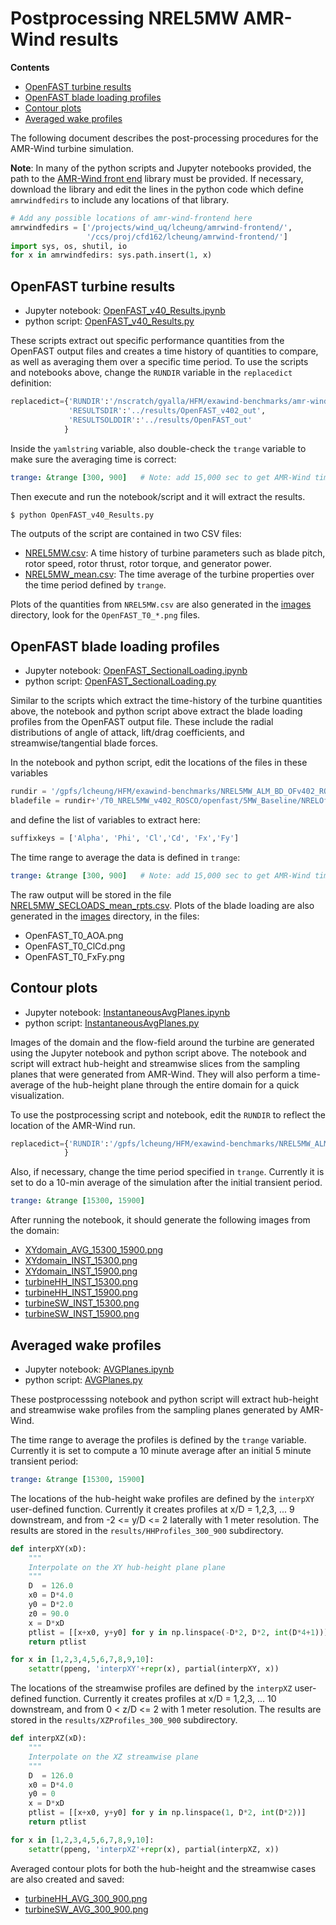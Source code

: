 # Postprocessing NREL5MW AMR-Wind results

**Contents**

- [OpenFAST turbine results](#openfast-turbine-results)
- [OpenFAST blade loading profiles](#openfast-blade-loading-profiles)
- [Contour plots](#contour-plots)
- [Averaged wake profiles](#averaged-wake-profiles)

The following document describes the post-processing procedures for the AMR-Wind turbine simulation.  

**Note**: In many of the python scripts and Jupyter notebooks provided, the path to the [AMR-Wind front end](https://github.com/Exawind/amr-wind-frontend) library must be provided.  If necessary, download the library and edit the lines in the python code which define `amrwindfedirs` to include any locations of that library.
```python
# Add any possible locations of amr-wind-frontend here
amrwindfedirs = ['/projects/wind_uq/lcheung/amrwind-frontend/',
                 '/ccs/proj/cfd162/lcheung/amrwind-frontend/']
import sys, os, shutil, io
for x in amrwindfedirs: sys.path.insert(1, x)
```

## OpenFAST turbine results

- Jupyter notebook: [OpenFAST_v40_Results.ipynb](OpenFAST_v40_Results.ipynb)
- python script: [OpenFAST_v40_Results.py](https://github.com/Exawind/exawind-benchmarks/blob/main/amr-wind/actuator_line/NREL5MW_ALM_BD/postprocessing/OpenFAST_v40_Results.py)

These scripts extract out specific performance quantities from the OpenFAST output files and creates a time history of quantities to compare, as well as averaging them over a specific time period.  To use the scripts and notebooks above, change the `RUNDIR` variable in the `replacedict` definition:

```python
replacedict={'RUNDIR':'/nscratch/gyalla/HFM/exawind-benchmarks/amr-wind/NREL5MW_ALM_BD/runs/',
             'RESULTSDIR':'../results/OpenFAST_v402_out',
             'RESULTSOLDDIR':'../results/OpenFAST_out'
            }
```

Inside the `yamlstring` variable, also double-check the `trange` variable to make sure the averaging time is correct:

```yaml
trange: &trange [300, 900]   # Note: add 15,000 sec to get AMR-Wind time
```

Then execute and run the notebook/script and it will extract the results.
```bash
$ python OpenFAST_v40_Results.py
```

The outputs of the script are contained in two CSV files:
- [NREL5MW.csv](https://github.com/Exawind/exawind-benchmarks/blob/main/amr-wind/actuator_line/NREL5MW_ALM_BD/results/OpenFAST_v402_out/NREL5MW.csv): A time history of turbine parameters such as blade pitch, rotor speed, rotor thrust, rotor torque, and generator power.
- [NREL5MW_mean.csv](https://github.com/Exawind/exawind-benchmarks/blob/main/amr-wind/actuator_line/NREL5MW_ALM_BD/results/OpenFAST_v402_out/NREL5MW_mean.csv): The time average of the turbine properties over the time period defined by `trange`.

 Plots of the quantities from `NREL5MW.csv` are also generated in the [images](https://github.com/Exawind/exawind-benchmarks/blob/main/amr-wind/actuator_line/NREL5MW_ALM_BD/results/images) directory, look for the `OpenFAST_T0_*.png` files.

## OpenFAST blade loading profiles

- Jupyter notebook: [OpenFAST_SectionalLoading.ipynb](OpenFAST_SectionalLoading.ipynb)
- python script: [OpenFAST_SectionalLoading.py](https://github.com/Exawind/exawind-benchmarks/blob/main/amr-wind/actuator_line/NREL5MW_ALM_BD/postprocessing/OpenFAST_SectionalLoading.py)

Similar to the scripts which extract the time-history of the turbine quantities above, the notebook and python script above extract the blade loading profiles from the OpenFAST output file.  These include the radial distributions of angle of attack, lift/drag coefficients, and streamwise/tangential blade forces.

In the notebook and python script, edit the locations of the files in these variables
```python
rundir = '/gpfs/lcheung/HFM/exawind-benchmarks/NREL5MW_ALM_BD_OFv402_ROSCO/'
bladefile = rundir+'/T0_NREL5MW_v402_ROSCO/openfast/5MW_Baseline/NRELOffshrBsline5MW_AeroDyn_blade.dat'
```

and define the list of variables to extract here: 
```python
suffixkeys = ['Alpha', 'Phi', 'Cl','Cd', 'Fx','Fy']
```

The time range to average the data is defined in `trange`:

```yaml
trange: &trange [300, 900]   # Note: add 15,000 sec to get AMR-Wind time
```

The raw output will be stored in the file [NREL5MW_SECLOADS_mean_rpts.csv](https://github.com/Exawind/exawind-benchmarks/blob/main/amr-wind/actuator_line/NREL5MW_ALM_BD/results/OpenFAST_v402_out/NREL5MW_SECLOADS_mean_rpts.csv).  Plots of the blade loading are also generated in the [images](https://github.com/Exawind/exawind-benchmarks/blob/main/amr-wind/actuator_line/NREL5MW_ALM_BD/results/images) directory, in the files:

- OpenFAST_T0_AOA.png
- OpenFAST_T0_ClCd.png
- OpenFAST_T0_FxFy.png

## Contour plots

- Jupyter notebook: [InstantaneousAvgPlanes.ipynb](InstantaneousAvgPlanes.ipynb)
- python script: [InstantaneousAvgPlanes.py](https://github.com/Exawind/exawind-benchmarks/blob/main/amr-wind/actuator_line/NREL5MW_ALM_BD/postprocessing/InstantaneousAvgPlanes.py)

Images of the domain and the flow-field around the turbine are generated using the Jupyter notebook and python script above.  The notebook and script will extract hub-height and streamwise slices from the sampling planes that were generated from AMR-Wind.  They will also perform a time-average of the hub-height plane through the entire domain for a quick visualization.

To use the postprocessing script and notebook, edit the `RUNDIR` to reflect the location of the AMR-Wind run.
```python
replacedict={'RUNDIR':'/gpfs/lcheung/HFM/exawind-benchmarks/NREL5MW_ALM_BD_OFv402_ROSCO/',
            }
```

Also, if necessary, change the time period specified in `trange`.  Currently it is set to do a 10-min average of the simulation after the initial transient period.

```yaml
trange: &trange [15300, 15900]
```

After running the notebook, it should generate the following images from the domain:

- [XYdomain_AVG_15300_15900.png](../results/images/XYdomain_AVG_15300_15900.png)
- [XYdomain_INST_15300.png](../results/images/XYdomain_INST_15300.png)
- [XYdomain_INST_15900.png](../results/images/XYdomain_INST_15900.png)
- [turbineHH_INST_15300.png](../results/images/turbineHH_INST_15300.png)
- [turbineHH_INST_15900.png](../results/images/turbineHH_INST_15900.png)
- [turbineSW_INST_15300.png](../results/images/turbineSW_INST_15300.png)
- [turbineSW_INST_15900.png](../results/images/turbineSW_INST_15900.png)

## Averaged wake profiles

- Jupyter notebook: [AVGPlanes.ipynb](AVGPlanes.ipynb)
- python script: [AVGPlanes.py](https://github.com/Exawind/exawind-benchmarks/blob/main/amr-wind/actuator_line/NREL5MW_ALM_BD/postprocessing/AVGPlanes.py)

These postprocesssing notebook and python script will extract hub-height and streamwise wake profiles from the sampling planes generated by AMR-Wind.  

The time range to average the profiles is defined by the `trange` variable.  Currently it is set to compute a 10 minute average after an initial 5 minute transient period: 

```yaml
trange: &trange [15300, 15900]
```

The locations of the hub-height wake profiles are defined by the `interpXY` user-defined function.  Currently it creates profiles at x/D = 1,2,3, ... 9 downstream, and from -2 <= y/D <= 2 laterally with 1 meter resolution.  The results are stored in the `results/HHProfiles_300_900` subdirectory.
```python
def interpXY(xD):
    """
    Interpolate on the XY hub-height plane plane 
    """
    D  = 126.0
    x0 = D*4.0
    y0 = D*2.0
    z0 = 90.0
    x = D*xD
    ptlist = [[x+x0, y+y0] for y in np.linspace(-D*2, D*2, int(D*4+1))]
    return ptlist

for x in [1,2,3,4,5,6,7,8,9,10]:
    setattr(ppeng, 'interpXY'+repr(x), partial(interpXY, x))
```

The locations of the streamwise profiles are defined by the `interpXZ` user-defined function.  Currently it creates profiles at x/D = 1,2,3, ... 10 downstream, and from 0 < z/D <= 2 with 1 meter resolution.  The results are stored in the `results/XZProfiles_300_900` subdirectory.
```python
def interpXZ(xD):
    """
    Interpolate on the XZ streamwise plane 
    """
    D  = 126.0
    x0 = D*4.0
    y0 = 0
    x = D*xD
    ptlist = [[x+x0, y+y0] for y in np.linspace(1, D*2, int(D*2))]
    return ptlist

for x in [1,2,3,4,5,6,7,8,9,10]:
    setattr(ppeng, 'interpXZ'+repr(x), partial(interpXZ, x))
```

Averaged contour plots for both the hub-height and the streamwise cases are also created and saved:

- [turbineHH_AVG_300_900.png](../results/images/turbineHH_AVG_300_900.png)
- [turbineSW_AVG_300_900.png](../results/images/turbineSW_AVG_300_900.png)
